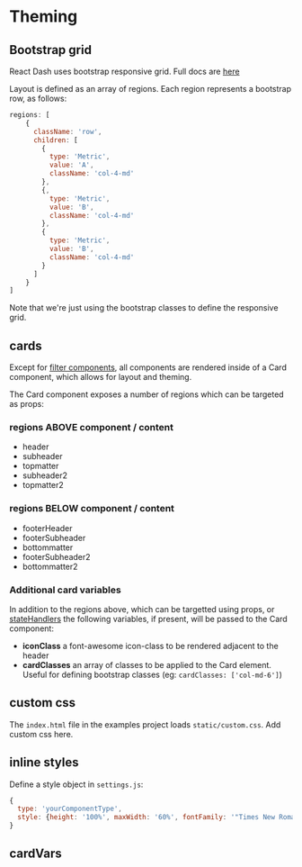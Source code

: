 # Theming

## Bootstrap grid
React Dash uses bootstrap responsive grid. 
Full docs are [here](https://v4-alpha.getbootstrap.com/layout/grid/)


Layout is defined as an array of regions. Each region represents a bootstrap row, as follows:

```javascript
regions: [
    { 
      className: 'row',
      children: [
        {
          type: 'Metric',
          value: 'A',
          className: 'col-4-md'
        },
        {,
          type: 'Metric',
          value: 'B',
          className: 'col-4-md'
        },
        {
          type: 'Metric',
          value: 'B',
          className: 'col-4-md'
        }
      ]
    }
]
```

Note that we're just using the bootstrap classes to define the responsive grid.

## cards
Except for [filter components](), all components are rendered inside of a Card component, which allows for layout and theming.

The Card component exposes a number of regions which can be targeted as props:

### regions ABOVE component / content
* header
* subheader
* topmatter
* subheader2
* topmatter2

### regions BELOW component / content
* footerHeader
* footerSubheader
* bottommatter
* footerSubheader2
* bottommatter2

### Additional card variables
In addition to the regions above, which can be targetted using props, or [stateHandlers](../data/statehandlers.md) the following variables, if present, will be passed to the Card component:
* **iconClass** a font-awesome icon-class to be rendered adjacent to the header
* **cardClasses** an array of classes to be applied to the Card element. Useful for defining bootstrap classes (eg: `cardClasses: ['col-md-6']`)

## custom css
The `index.html` file in the examples project loads `static/custom.css`. Add custom css here.

## inline styles
Define a style object in `settings.js`:
```javascript
{
  type: 'yourComponentType',
  style: {height: '100%', maxWidth: '60%', fontFamily: '"Times New Roman", Georgia, Serif'}
}
```

## cardVars

